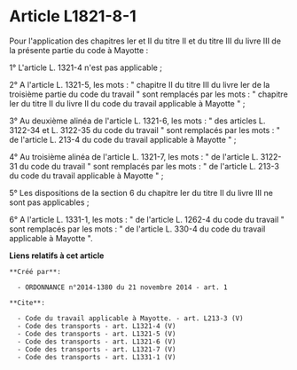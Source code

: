 # Article L1821-8-1

Pour l'application des chapitres Ier et II du titre II et du titre III du livre III de la présente partie du code à
Mayotte : 

1° L'article L. 1321-4 n'est pas applicable ; 

2° A l'article L. 1321-5, les mots : " chapitre II du titre III du livre Ier de la troisième partie du code du travail " sont
remplacés par les mots : " chapitre Ier du titre II du livre II du code du travail applicable à Mayotte " ; 

3° Au deuxième alinéa de l'article L. 1321-6, les mots : " des articles L. 3122-34 et L. 3122-35 du code du travail " sont
remplacés par les mots : " de l'article L. 213-4 du code du travail applicable à Mayotte " ; 

4° Au troisième alinéa de l'article L. 1321-7, les mots : " de l'article L. 3122-31 du code du travail " sont remplacés par
les mots : " de l'article L. 213-3 du code du travail applicable à Mayotte " ; 

5° Les dispositions de la section 6 du chapitre Ier du titre II du livre III ne sont pas applicables ; 

6° A l'article L. 1331-1, les mots : " de l'article L. 1262-4 du code du travail " sont remplacés par les mots : " de
l'article L. 330-4 du code du travail applicable à Mayotte ".

**Liens relatifs à cet article**

	**Créé par**:

	  - ORDONNANCE n°2014-1380 du 21 novembre 2014 - art. 1

	**Cite**:

	  - Code du travail applicable à Mayotte. - art. L213-3 (V)
	  - Code des transports - art. L1321-4 (V)
	  - Code des transports - art. L1321-5 (V)
	  - Code des transports - art. L1321-6 (V)
	  - Code des transports - art. L1321-7 (V)
	  - Code des transports - art. L1331-1 (V)
